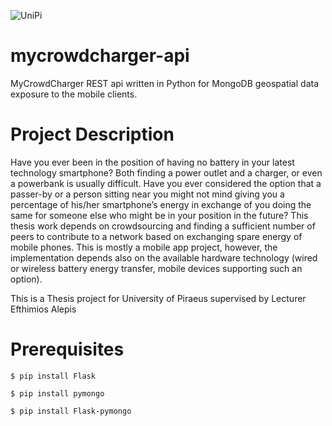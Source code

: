 ![UniPi](http://www.unipi.gr/unipi/templates/universityofpiraeus_2012/images/logo_calibri_en.png)
# mycrowdcharger-api
MyCrowdCharger REST api written in Python for MongoDB geospatial data exposure to the mobile clients.

# Project Description
Have you ever been in the position of having no battery in your latest technology smartphone?
Both finding a power outlet and a charger, or even a powerbank is usually difficult. Have you ever considered the option that a passer-by or a person sitting near you might not mind giving you a percentage of his/her smartphone’s energy in exchange of you doing the same for someone else who might be in your position in the future?
This thesis work depends on crowdsourcing and finding a sufficient number of peers to contribute to a network based on exchanging spare energy of mobile phones. This is mostly a mobile app project, however, the implementation depends also on the available hardware technology (wired or wireless battery energy transfer, mobile devices supporting such an option).

This is a Thesis project for University of Piraeus supervised by Lecturer Efthimios Alepis

# Prerequisites
```
$ pip install Flask
```

```
$ pip install pymongo
```

```
$ pip install Flask-pymongo
```
